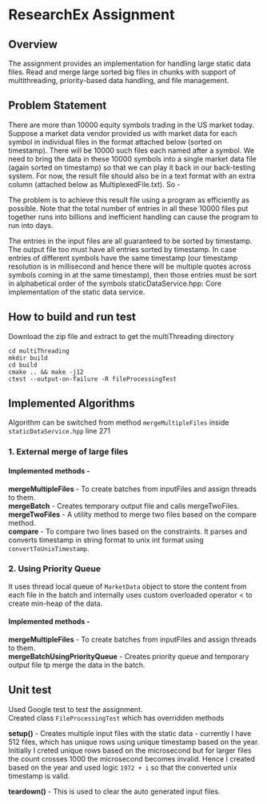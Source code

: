 # ResearchEx Assignment

## Overview

The assignment provides an implementation for handling large static data files. Read and merge large sorted big files in chunks with support of multithreading, priority-based data handling, and file management.

## Problem Statement

There are more than 10000 equity symbols trading in the US market today. Suppose a market data vendor provided us with market data for each symbol in individual files in the format attached below (sorted on timestamp). There will be 10000 such files each named after a symbol. We need to bring the data in these 10000 symbols into a single market data file (again sorted on timestamp) so that we can play it back in our back-testing system. For now, the result file should also be in a text format with an extra column (attached below as MultiplexedFile.txt). So -  

The problem is to achieve this result file using a program as efficiently as possible. Note that the total number of entries in all these 10000 files put together runs into billions and inefficient handling can cause the program to run into days.  

The entries in the input files are all guaranteed to be sorted by timestamp. The output file too must have all entries sorted by timestamp. In case entries of different symbols have the same timestamp (our timestamp resolution is in millisecond and hence there will be multiple quotes across symbols coming in at the same timestamp), then those entries must be sort in alphabetical order of the symbols
staticDataService.hpp: Core implementation of the static data service.

## How to build and run test

Download the zip file and extract to get the multiThreading directory

```
cd multiThreading
mkdir build
cd build
cmake .. && make -j12
ctest --output-on-failure -R fileProcessingTest
```

## Implemented Algorithms 

Algorithm can be switched from method `mergeMultipleFiles` inside `staticDataService.hpp` line 271

### 1. External merge of large files

#### Implemented methods -

**mergeMultipleFiles** - To create batches from inputFiles and assign threads to them.  
**mergeBatch** - Creates temporary output file and calls mergeTwoFiles.  
**mergeTwoFiles** - A utility method to merge two files based on the compare method.  
**compare** - To compare two lines based on the constraints. It parses and converts timestamp in string format to unix int format using `convertToUnixTimestamp`.

### 2. Using Priority Queue

It uses thread local queue of `MarketData` object to store the content from each file in the batch and internally uses custom overloaded operator <  to create min-heap of the data.

#### Implemented methods -

**mergeMultipleFiles** - To create batches from inputFiles and assign threads to them.  
**mergeBatchUsingPriorityQueue** - Creates priority queue and temporary output file tp merge the data in the batch.  

## Unit test
Used Google test to test the assignment.  
Created class `FileProcessingTest` which has overridden methods  

**setup()**  - Creates multiple input files with the static data - currently I have 512 files, which has unique rows using unique timestamp based on the year.
 Initially I creted unique rows based on the microsecond but for larger files the count crosses 1000 the microsecond becomes invalid.
 Hence I created based on the year and used logic `1972 + i` so that the converted unix timestamp is valid.  

**teardown()** - This is used to clear the auto generated input files.
